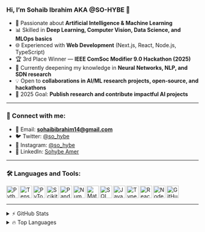 ### Hi, I’m Sohaib Ibrahim AKA @SO-HYBE 🚀

- 🤖 Passionate about **Artificial Intelligence & Machine Learning**  
- 📊 Skilled in **Deep Learning, Computer Vision, Data Science, and MLOps basics**  
- 🌐 Experienced with **Web Development** (Next.js, React, Node.js, TypeScript)  
- 🏆 3rd Place Winner — **IEEE ComSoc Modifier 9.0 Hackathon (2025)**  
- 🌱 Currently deepening my knowledge in **Neural Networks, NLP, and SDN research**  
- 💡 Open to **collaborations in AI/ML research projects, open-source, and hackathons**  
- 🎯 2025 Goal: **Publish research and contribute impactful AI projects**  

---

### 🔗 Connect with me:
- 📧 Email: **sohaibibrahim14@gmail.com**  
- 🐦 Twitter: [@so_hybe](https://twitter.com/so_hybe)  
- 📸 Instagram: [@so_hybe](https://www.instagram.com/so_hybe/)  
- 💼 LinkedIn: [Sohybe Amer](https://www.linkedin.com/in/sohib-amer-4bba05b9/)  

---

### 🛠️ Languages and Tools:
<img align="left" alt="Python" width="32px" src="https://cdn.jsdelivr.net/gh/devicons/devicon/icons/python/python-original.svg" />
<img align="left" alt="TensorFlow" width="32px" src="https://cdn.jsdelivr.net/gh/devicons/devicon/icons/tensorflow/tensorflow-original.svg"/>
<img align="left" alt="PyTorch" width="32px" src="https://cdn.jsdelivr.net/gh/devicons/devicon/icons/pytorch/pytorch-original.svg"/>
<img align="left" alt="Scikit-Learn" width="32px" src="https://scikit-learn.org/stable/_static/scikit-learn-logo-small.png"/>
<img align="left" alt="Pandas" width="32px" src="https://cdn.jsdelivr.net/gh/devicons/devicon/icons/pandas/pandas-original.svg"/>
<img align="left" alt="NumPy" width="32px" src="https://cdn.jsdelivr.net/gh/devicons/devicon/icons/numpy/numpy-original.svg"/>
<img align="left" alt="Matplotlib" width="32px" src="https://matplotlib.org/stable/_static/images/logo2.svg"/>
<img align="left" alt="SQL" width="32px" src="https://cdn.jsdelivr.net/gh/devicons/devicon/icons/postgresql/postgresql-original.svg" />
<img align="left" alt="JavaScript" width="32px" src="https://cdn.jsdelivr.net/gh/devicons/devicon/icons/javascript/javascript-original.svg"/>
<img align="left" alt="TypeScript" width="32px" src="https://cdn.jsdelivr.net/gh/devicons/devicon/icons/typescript/typescript-original.svg"/>
<img align="left" alt="React" width="32px" src="https://cdn.jsdelivr.net/gh/devicons/devicon/icons/react/react-original.svg"/>
<img align="left" alt="Node.js" width="32px" src="https://cdn.jsdelivr.net/gh/devicons/devicon/icons/nodejs/nodejs-original.svg"/>
<img align="left" alt="GitHub" width="32px" src="https://cdn.jsdelivr.net/gh/devicons/devicon/icons/github/github-original.svg"/>
<br />
<br />

---

<details>
  <summary>⚡ GitHub Stats</summary>

![Sohaib's GitHub stats](https://github-readme-stats.vercel.app/api?username=SO-HYBE&show_icons=true&theme=radical)

</details>

<details>
  <summary>🔥 Top Languages</summary>

![Top Langs](https://github-readme-stats.vercel.app/api/top-langs/?username=SO-HYBE&layout=compact&theme=radical)

</details>
